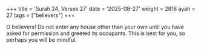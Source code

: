 +++
title = 'Surah 24, Verses 27'
date = '2025-08-27'
weight = 2818
ayah = 27
tags = ["believers"]
+++

O believers! Do not enter any house other than your own until you have asked for permission and greeted its occupants. This is best for you, so perhaps you will be mindful.